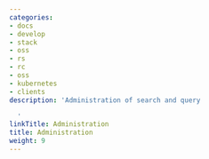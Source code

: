 ```yaml
---
categories:
- docs
- develop
- stack
- oss
- rs
- rc
- oss
- kubernetes
- clients
description: 'Administration of search and query

  '
linkTitle: Administration
title: Administration
weight: 9
---
```

